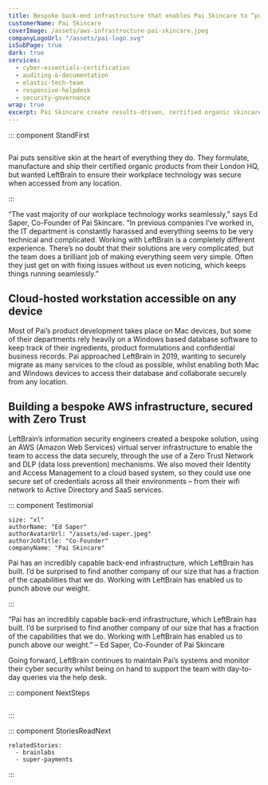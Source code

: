 ```yaml
---
title: Bespoke back-end infrastructure that enables Pai Skincare to “punch above our weight”
customerName: Pai Skincare
coverImage: /assets/aws-infrastructure-pai-skincare.jpeg
companyLogoUrl: "/assets/pai-logo.svg"
isSubPage: true
dark: true
services:
  - cyber-essentials-certification
  - auditing-&-documentation
  - elastic-tech-team
  - responsive-helpdesk
  - security-governance
wrap: true
excerpt: Pai Skincare create results-driven, certified organic skincare and wanted a carefully crafted, cloud based infrastructure to match. Alongside secure identity and device management, LeftBrain delivered a bespoke AWS environment, secured with Zero Trust.
---
```


::: component StandFirst
~~~
~~~

Pai puts sensitive skin at the heart of everything they do. They formulate, manufacture and ship their certified organic products from their London HQ, but wanted LeftBrain to ensure their workplace technology was secure when accessed from any location.

:::

“The vast majority of our workplace technology works seamlessly,” says Ed Saper, Co-Founder of Pai Skincare. “In previous companies I’ve worked in, the IT department is constantly harassed and everything seems to be very technical and complicated. Working with LeftBrain is a completely different experience. There’s no doubt that their solutions are very complicated, but the team does a brilliant job of making everything seem very simple. Often they just get on with fixing issues without us even noticing, which keeps things running seamlessly.”

## Cloud-hosted workstation accessible on any device

Most of Pai’s product development takes place on Mac devices, but some of their departments rely heavily on a Windows based database software to keep track of their ingredients, product formulations and confidential business records. Pai approached LeftBrain in 2019, wanting to securely migrate as many services to the cloud as possible, whilst enabling both Mac and Windows devices to access their database and collaborate securely from any location. 

## Building a bespoke AWS infrastructure, secured with Zero Trust

LeftBrain’s information security engineers created a bespoke solution, using an AWS (Amazon Web Services) virtual server infrastructure to enable the team to access the data securely, through the use of a Zero Trust Network and DLP (data loss prevention) mechanisms. We also moved their Identity and Access Management to a cloud based system, so they could use one secure set of credentials across all their environments – from their wifi network to Active Directory and SaaS services. 

::: component Testimonial
~~~
size: "xl"
authorName: "Ed Saper"
authorAvatarUrl: "/assets/ed-saper.jpeg"
authorJobTitle: "Co-Founder"
companyName: "Pai Skincare"
~~~

Pai has an incredibly capable back-end infrastructure, which LeftBrain has built. I’d be surprised to find another company of our size that has a fraction of the capabilities that we do. Working with LeftBrain has enabled us to punch above our weight.

:::

“Pai has an incredibly capable back-end infrastructure, which LeftBrain has built. I’d be surprised to find another company of our size that has a fraction of the capabilities that we do. Working with LeftBrain has enabled us to punch above our weight.” – Ed Saper, Co-Founder of Pai Skincare

Going forward, LeftBrain continues to maintain Pai’s systems and monitor their cyber security whilst being on hand to support the team with day-to-day queries via the help desk. 


::: component NextSteps
~~~
~~~

:::

::: component StoriesReadNext
~~~
relatedStories:
  - brainlabs
  - super-payments
~~~

:::